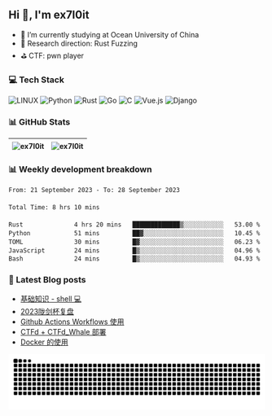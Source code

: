 ## Hi 👋, I'm ex7l0it

- 📙 I’m currently studying at Ocean University of China
- 🔭 Research direction: Rust Fuzzing
- ⛳️ CTF: pwn player

### 💻 Tech Stack
![LINUX](https://img.shields.io/badge/Linux-FCC624?style=for-the-badge&logo=linux&logoColor=black) ![Python](https://img.shields.io/badge/python-3670A0?style=for-the-badge&logo=python&logoColor=ffdd54) ![Rust](https://img.shields.io/badge/rust-%23000000.svg?style=for-the-badge&logo=rust&logoColor=white) ![Go](https://img.shields.io/badge/go-%2300ADD8.svg?style=for-the-badge&logo=go&logoColor=white) ![C](https://img.shields.io/badge/c-%2300599C.svg?style=for-the-badge&logo=c&logoColor=white) ![Vue.js](https://img.shields.io/badge/vuejs-%2335495e.svg?style=for-the-badge&logo=vuedotjs&logoColor=%234FC08D) ![Django](https://img.shields.io/badge/django-%23092E20.svg?style=for-the-badge&logo=django&logoColor=white)

### 📊 GitHub Stats

| <img align="center" src="https://github-readme-stats.vercel.app/api?username=ex7l0it&show_icons=true&locale=en" alt="ex7l0it" /> | <img align="center" src="https://github-readme-streak-stats.herokuapp.com/?user=ex7l0it&" alt="ex7l0it" /> |
| ------------------------------------------------------------ | ------------------------------------------------------------ |


### 📊 Weekly development breakdown

<!--START_SECTION:waka-->

```txt
From: 21 September 2023 - To: 28 September 2023

Total Time: 8 hrs 10 mins

Rust              4 hrs 20 mins   █████████████▒░░░░░░░░░░░   53.00 %
Python            51 mins         ██▓░░░░░░░░░░░░░░░░░░░░░░   10.45 %
TOML              30 mins         █▓░░░░░░░░░░░░░░░░░░░░░░░   06.23 %
JavaScript        24 mins         █▒░░░░░░░░░░░░░░░░░░░░░░░   04.96 %
Bash              24 mins         █▒░░░░░░░░░░░░░░░░░░░░░░░   04.93 %
```

<!--END_SECTION:waka-->

### 📃 Latest Blog posts

<!-- BLOG-POST-LIST:START -->
- [基础知识 - shell 💻](https://ex7l0it.github.io/2023/09/20/shell/)
- [2023陇剑杯复盘](https://ex7l0it.github.io/2023/09/16/ljb23/)
- [Github Actions Workflows 使用](https://ex7l0it.github.io/2023/09/07/GithubActions/)
- [CTFd + CTFd_Whale 部署](https://ex7l0it.github.io/2023/08/18/ctfd/)
- [Docker 的使用](https://ex7l0it.github.io/2023/08/03/docker/)
<!-- BLOG-POST-LIST:END -->

<picture>
  <source media="(prefers-color-scheme: dark)" srcset="https://github.com/ex7l0it/ex7l0it/raw/output/github-contribution-grid-snake-dark.svg" />
  <source media="(prefers-color-scheme: light)" srcset="https://github.com/ex7l0it/ex7l0it/raw/output/github-contribution-grid-snake.svg" />
  <img alt="github-snake" src="https://github.com/ex7l0it/ex7l0it/raw/output/github-contribution-grid-snake.svg" />
</picture>

